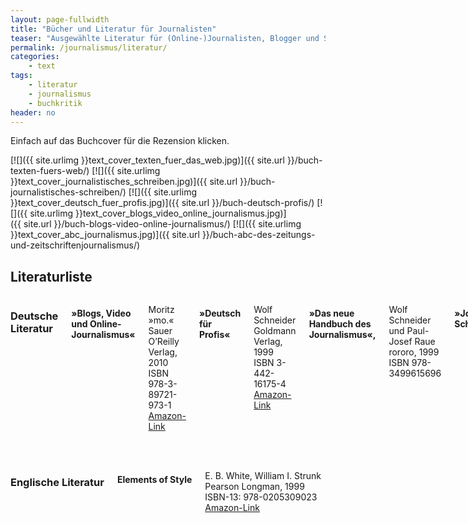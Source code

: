 ```yaml
---
layout: page-fullwidth
title: "Bücher und Literatur für Journalisten"
teaser: "Ausgewählte Literatur für (Online-)Journalisten, Blogger und Schreiber. Die Bücher beschäftigen sich mit Schreibtechniken, Darstellungsformen, der Recherche und Web-Technik."
permalink: /journalismus/literatur/
categories:
    - text
tags:
    - literatur
    - journalismus
    - buchkritik
header: no
---
```

<div class="alert-box info radius">Einfach auf das Buchcover für die Rezension klicken.</div>


[![]({{ site.urlimg }}text_cover_texten_fuer_das_web.jpg)]({{ site.url }}/buch-texten-fuers-web/)
[![]({{ site.urlimg }}text_cover_journalistisches_schreiben.jpg)]({{ site.url }}/buch-journalistisches-schreiben/)
[![]({{ site.urlimg }}text_cover_deutsch_fuer_profis.jpg)]({{ site.url }}/buch-deutsch-profis/)
[![]({{ site.urlimg }}text_cover_blogs_video_online_journalismus.jpg)]({{ site.url }}/buch-blogs-video-online-journalismus/)
[![]({{ site.urlimg }}text_cover_abc_journalismus.jpg)]({{ site.url }}/buch-abc-des-zeitungs-und-zeitschriftenjournalismus/)



## Literaturliste


<div class="row">
<div class="small-6 columns" markdown="1">

### Deutsche Literatur

#### »Blogs, Video und Online-Journalismus«  

Moritz »mo.« Sauer  
O’Reilly Verlag, 2010  
ISBN 978-3-89721-973-1  
<a href="https://www.amazon.de/dp/3897219735?tag=phlow-21&amp;camp=2906&amp;creative=19474&amp;linkCode=as4&amp;creativeASIN=3897219735&amp;adid=0ZS0JSGHEPP9MJ5D28YB&amp;" data-mce-href="https://www.amazon.de/dp/3897219735?tag=phlow-21&amp;camp=2906&amp;creative=19474&amp;linkCode=as4&amp;creativeASIN=3897219735&amp;adid=0ZS0JSGHEPP9MJ5D28YB&amp;">Amazon-Link</a>  

#### »Deutsch für Profis«  

Wolf Schneider  
Goldmann Verlag, 1999  
ISBN 3-442-16175-4   
<a href="http://www.amazon.de/dp/3442161754?tag=phlow-21&amp;camp=1410&amp;creative=6378&amp;linkCode=as1&amp;creativeASIN=3442161754&amp;adid=1BXW3T42DZYT3CFRPN7Z&amp;" data-mce-href="http://www.amazon.de/dp/3442161754?tag=phlow-21&amp;camp=1410&amp;creative=6378&amp;linkCode=as1&amp;creativeASIN=3442161754&amp;adid=1BXW3T42DZYT3CFRPN7Z&amp;">Amazon-Link</a>  

#### »Das neue Handbuch des Journalismus«, 

Wolf Schneider und Paul-Josef Raue  
rororo, 1999  
ISBN 978-3499615696

#### »Journalistisches Schreiben«  

Rene J. Cappon  
Autorenhaus Verlag, 2005  
ISBN 3-93290-925-9  
<a href="http://www.amazon.de/dp/3932909259?tag=phlow-21&amp;camp=1410&amp;creative=6378&amp;linkCode=as1&amp;creativeASIN=3932909259&amp;adid=1H74XS0VEH8QW01Z8W5R&amp;" data-mce-href="http://www.amazon.de/dp/3932909259?tag=phlow-21&amp;camp=1410&amp;creative=6378&amp;linkCode=as1&amp;creativeASIN=3932909259&amp;adid=1H74XS0VEH8QW01Z8W5R&amp;">Amazon-Link</a>

#### »ABC des Zeitungs- und Zeitschriftenjournalismus«  

Volker Wolff  
UVK, 2006  
ISBN 3-89669-578-9  
<a href="http://www.amazon.de/dp/3896695789?tag=phlow-21&amp;camp=1410&amp;creative=6378&amp;linkCode=as1&amp;creativeASIN=3896695789&amp;adid=1GZAEEK2FV5X22F517YK&amp;" data-mce-href="http://www.amazon.de/dp/3896695789?tag=phlow-21&amp;camp=1410&amp;creative=6378&amp;linkCode=as1&amp;creativeASIN=3896695789&amp;adid=1GZAEEK2FV5X22F517YK&amp;">Amazon-Link</a>

#### »Texten fürs Web: Planen, schreiben, multimedial erzählen«

Stefan Heinjk  
dpunkt.verlag, 2011  
2., überarbeitete und erweiterte Auflage  
ISBN 978–3–89864–698–7  
[Amazon-Link](http://www.amazon.de/gp/product/389864698X/ref=as_li_ss_tl?ie=UTF8&tag=phlow-21&linkCode=as2&camp=1638&creative=19454&creativeASIN=389864698X) 

#### »Einführung in den praktischen Journalismus«  

Walther  LaRoche  
Econ Verlag, 2006  
ISBN 3-430-17681-6  
<a href="http://www.amazon.de/gp/product/3430200458/ref=as_li_ss_tl?ie=UTF8&amp;tag=phlow-21&amp;linkCode=as2&amp;camp=1638&amp;creative=19454&amp;creativeASIN=3430200458" data-mce-href="http://www.amazon.de/gp/product/3430200458/ref=as_li_ss_tl?ie=UTF8&amp;tag=phlow-21&amp;linkCode=as2&amp;camp=1638&amp;creative=19454&amp;creativeASIN=3430200458">Amazon-Link</a>

#### »Das Interview«  

Michael Haller  
UVK Medien, 2001  
ISBN-10: 9783896693044  
<a href="http://www.amazon.de/gp/product/3896693042/ref=as_li_ss_tl?ie=UTF8&amp;tag=phlow-21&amp;linkCode=as2&amp;camp=1638&amp;creative=19454&amp;creativeASIN=3896693042" data-mce-href="http://www.amazon.de/gp/product/3896693042/ref=as_li_ss_tl?ie=UTF8&amp;tag=phlow-21&amp;linkCode=as2&amp;camp=1638&amp;creative=19454&amp;creativeASIN=3896693042">Amazon-Link</a>

#### »Recherchieren«  

Michael Haller  
UVK Medien, 2004  
ISBN-10: 9783896694348  
<a href="http://www.amazon.de/gp/product/3896694340/ref=as_li_ss_tl?ie=UTF8&amp;tag=phlow-21&amp;linkCode=as2&amp;camp=1638&amp;creative=19454&amp;creativeASIN=3896694340" data-mce-href="http://www.amazon.de/gp/product/3896694340/ref=as_li_ss_tl?ie=UTF8&amp;tag=phlow-21&amp;linkCode=as2&amp;camp=1638&amp;creative=19454&amp;creativeASIN=3896694340">Amazon-Link</a>

#### »Die Reportage«  

Michael Haller  
UVK Medien, 2006  
ISBN-10: 9783896693051  
<a href="http://www.amazon.de/gp/product/3896693050/ref=as_li_ss_tl?ie=UTF8&amp;tag=phlow-21&amp;linkCode=as2&amp;camp=1638&amp;creative=19454&amp;creativeASIN=3896693050" data-mce-href="http://www.amazon.de/gp/product/3896693050/ref=as_li_ss_tl?ie=UTF8&amp;tag=phlow-21&amp;linkCode=as2&amp;camp=1638&amp;creative=19454&amp;creativeASIN=3896693050">Amazon-Link</a>

#### »Der Relaunch«  

Markus Reiter, Eva-Maria Waas  
UVK Medien, 2009  
ISBN 978-3-86764-040-4  
<a href="http://www.amazon.de/gp/product/3867640408/ref=as_li_ss_tl?ie=UTF8&amp;tag=phlow-21&amp;linkCode=as2&amp;camp=1638&amp;creative=19454&amp;creativeASIN=3867640408" data-mce-href="http://www.amazon.de/gp/product/3867640408/ref=as_li_ss_tl?ie=UTF8&amp;tag=phlow-21&amp;linkCode=as2&amp;camp=1638&amp;creative=19454&amp;creativeASIN=3867640408">Amazon-Link</a>

#### »Die 50 Werkzeuge für gutes Schreiben«  

Roy Peter Clark  
Autorenhaus Verlag, 2009  
ISBN-10: 3866710313  
<a href="http://www.amazon.de/gp/product/3866710313/ref=as_li_ss_tl?ie=UTF8&amp;tag=phlow-21&amp;linkCode=as2&amp;camp=1638&amp;creative=19454&amp;creativeASIN=3866710313" data-mce-href="http://www.amazon.de/gp/product/3866710313/ref=as_li_ss_tl?ie=UTF8&amp;tag=phlow-21&amp;linkCode=as2&amp;camp=1638&amp;creative=19454&amp;creativeASIN=3866710313">Amazon-Link</a>


</div><!-- /.small-6.columns -->
<div class="small-6 columns" markdown="1">

### Englische Literatur

#### Elements of Style

E. B. White, William I. Strunk  
Pearson Longman, 1999  
ISBN-13: 978-0205309023  
<a href="http://www.amazon.de/gp/product/020530902X/ref=as_li_tl?ie=UTF8&camp=1638&creative=19454&creativeASIN=020530902X&linkCode=as2&tag=phlow-21&linkId=6EN7EQEABYYVFJPF">Amazon-Link</a>




</div><!-- /.small-6.columns -->
</div><!-- /.row -->